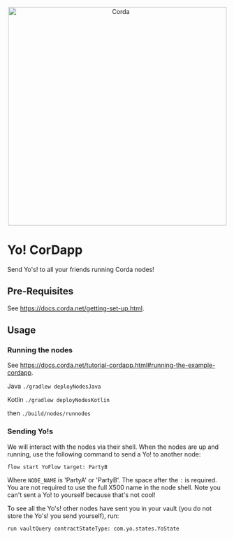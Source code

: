 <p align="center">
  <img src="https://www.corda.net/wp-content/uploads/2016/11/fg005_corda_b.png" alt="Corda" width="500">
</p>

# Yo! CorDapp

Send Yo's! to all your friends running Corda nodes!

## Pre-Requisites

See https://docs.corda.net/getting-set-up.html.

## Usage

### Running the nodes

See https://docs.corda.net/tutorial-cordapp.html#running-the-example-cordapp.

Java
``./gradlew deployNodesJava``

Kotlin
``./gradlew deployNodesKotlin``

then
``./build/nodes/runnodes``


### Sending Yo!s

We will interact with the nodes via their shell. When the nodes are up and running, use the following command to send a
Yo! to another node:

    flow start YoFlow target: PartyB

Where `NODE_NAME` is 'PartyA' or 'PartyB'. The space after the `:` is required. You are not required to use the full
X500 name in the node shell. Note you can't sent a Yo! to yourself because that's not cool!

To see all the Yo's! other nodes have sent you in your vault (you do not store the Yo's! you send yourself), run:

    run vaultQuery contractStateType: com.yo.states.YoState

